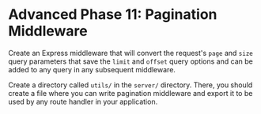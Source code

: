 # Advanced Phase 11: Pagination Middleware

Create an Express middleware that will convert the request's `page` and `size`
query parameters that save the `limit` and `offset` query options and can be
added to any query in any subsequent middleware.

Create a directory called `utils/` in the `server/` directory. There, you should
create a file where you can write pagination middleware and export it to be used
by any route handler in your application.
